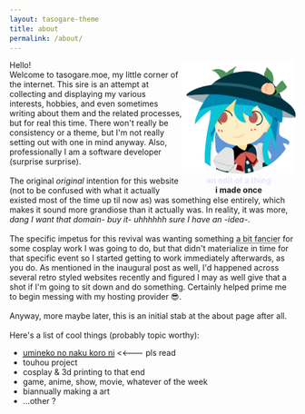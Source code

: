 ```yaml
---
layout: tasogare-theme
title: about
permalink: /about/
---
```

<div>
    <div style="float: right; text-align: center;">
        <img src="/assets/images/sai-ten-1-late-reedit-transparent-test3-cropped2.png" width="200" height="200">
        <div></div>
        <strong style="color: #e8e3fd;">an edit of a thing</strong><br>
        <strong> i made once</strong>
    </div>
    <p>
        Hello!
        <br>
        Welcome to tasogare.moe, my little corner of the internet. This sire is an attempt at collecting and displaying my various interests, hobbies, and even sometimes writing about them and the related processes, but for real this time.
        There won't really be consistency or a theme, but I'm not really setting out with one in mind anyway. Also, professionally I am a software developer (surprise surprise).
        <br>
        <br>
        The original <i>original</i> intention for this website (not to be confused with what it actually existed most of the time up til now as) was something else entirely, which makes it sound more grandiose than it actually was. In reality, it was more,  <i>dang I want that domain- buy it- uhhhhhh sure I have an -idea-</i>.
        <br>
        <br>
        The specific impetus for this revival was wanting something <abbr title="read: at all">a bit fancier</abbr> for some cosplay work I was going to do, but that didn't materialize in time for that specific event so I started getting to work immediately afterwards, as you do. As mentioned in the inaugural post as well, I'd happened across several retro styled websites recently and figured I may as well give that a shot if I'm going to sit down and do something. Certainly helped prime me to begin messing with my hosting provider &#x1F60E;. 
        <br>
        <br>
        Anyway, more maybe later, this is an initial stab at the about page after all.
        <br>
        <br>
        Here's a list of cool things (probably topic worthy):
        <br>
        <ul>
            <li><a href="https://07th-expansion.net/umi_gensaku"><abbr title="peak fiction">umineko no naku koro ni</abbr></a> <<--- pls read</li>
            <li>touhou project</li>
            <li>cosplay & 3d printing to that end</li>
            <li>game, anime, show, movie, whatever of the week</li>
            <li>biannually making a art</li>
            <li>...other ? </li>
        </ul>
    </p>
</div>

